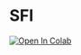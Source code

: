 # SFI
[![Open In Colab](https://colab.research.google.com/assets/colab-badge.svg)](https://colab.research.google.com/github/Adnlatif/SFI/blob/main/RegnskapSFI-AL-Ver-12072023.ipynb)
